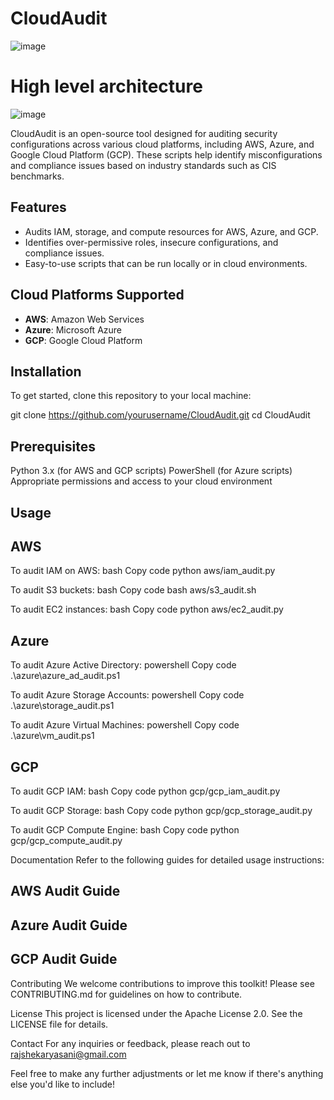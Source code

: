 # CloudAudit


![image](https://github.com/user-attachments/assets/7e423387-a4dd-40f6-b443-403bdbbc1fa4)


# High level architecture

![image](https://github.com/user-attachments/assets/23342e43-4c08-4e57-84fb-1cf69dc9fe09)





CloudAudit is an open-source tool designed for auditing security configurations across various cloud platforms, including AWS, Azure, and Google Cloud Platform (GCP). These scripts help identify misconfigurations and compliance issues based on industry standards such as CIS benchmarks.

## Features
- Audits IAM, storage, and compute resources for AWS, Azure, and GCP.
- Identifies over-permissive roles, insecure configurations, and compliance issues.
- Easy-to-use scripts that can be run locally or in cloud environments.

## Cloud Platforms Supported
- **AWS**: Amazon Web Services
- **Azure**: Microsoft Azure
- **GCP**: Google Cloud Platform

## Installation

To get started, clone this repository to your local machine:

git clone https://github.com/yourusername/CloudAudit.git
cd CloudAudit

## Prerequisites
Python 3.x (for AWS and GCP scripts)
PowerShell (for Azure scripts)
Appropriate permissions and access to your cloud environment

## Usage
## AWS
To audit IAM on AWS:
bash
Copy code
python aws/iam_audit.py

To audit S3 buckets:
bash
Copy code
bash aws/s3_audit.sh

To audit EC2 instances:
bash
Copy code
python aws/ec2_audit.py

## Azure
To audit Azure Active Directory:
powershell
Copy code
.\azure\azure_ad_audit.ps1

To audit Azure Storage Accounts:
powershell
Copy code
.\azure\storage_audit.ps1

To audit Azure Virtual Machines:
powershell
Copy code
.\azure\vm_audit.ps1

## GCP
To audit GCP IAM:
bash
Copy code
python gcp/gcp_iam_audit.py

To audit GCP Storage:
bash
Copy code
python gcp/gcp_storage_audit.py

To audit GCP Compute Engine:
bash
Copy code
python gcp/gcp_compute_audit.py

Documentation
Refer to the following guides for detailed usage instructions:

## AWS Audit Guide
## Azure Audit Guide
## GCP Audit Guide

Contributing
We welcome contributions to improve this toolkit! Please see CONTRIBUTING.md for guidelines on how to contribute.

License
This project is licensed under the Apache License 2.0. See the LICENSE file for details.


Contact
For any inquiries or feedback, please reach out to rajshekaryasani@gmail.com

Feel free to make any further adjustments or let me know if there's anything else you'd like to include!




